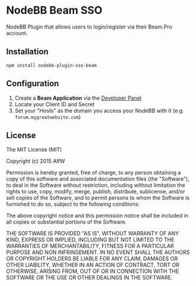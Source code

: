 # NodeBB Beam SSO

NodeBB Plugin that allows users to login/register via their Beam.Pro account.

## Installation

    npm install nodebb-plugin-sso-beam

## Configuration

1. Create a **Beam Application** via the [Developer Panel](https://developer.beam.pro/)
1. Locate your Client ID and Secret
1. Set your "Hosts" as the domain you access your NodeBB with it (e.g. `forum.mygreatwebsite.com`)

## License

The MIT License (MIT)

Copyright (c) 2015 AlfW

Permission is hereby granted, free of charge, to any person obtaining a copy
of this software and associated documentation files (the "Software"), to deal
in the Software without restriction, including without limitation the rights
to use, copy, modify, merge, publish, distribute, sublicense, and/or sell
copies of the Software, and to permit persons to whom the Software is
furnished to do so, subject to the following conditions:

The above copyright notice and this permission notice shall be included in
all copies or substantial portions of the Software.

THE SOFTWARE IS PROVIDED "AS IS", WITHOUT WARRANTY OF ANY KIND, EXPRESS OR
IMPLIED, INCLUDING BUT NOT LIMITED TO THE WARRANTIES OF MERCHANTABILITY,
FITNESS FOR A PARTICULAR PURPOSE AND NON INFRINGEMENT. IN NO EVENT SHALL THE
AUTHORS OR COPYRIGHT HOLDERS BE LIABLE FOR ANY CLAIM, DAMAGES OR OTHER
LIABILITY, WHETHER IN AN ACTION OF CONTRACT, TORT OR OTHERWISE, ARISING FROM,
OUT OF OR IN CONNECTION WITH THE SOFTWARE OR THE USE OR OTHER DEALINGS IN
THE SOFTWARE.
